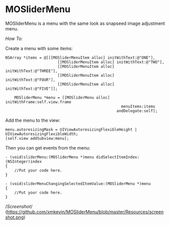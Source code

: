MOSliderMenu
============

MOSliderMenu is a menu with the same look as snapseed image adjustment menu.

*How To:*

Create a menu with some items:

```
NSArray *items = @[[[MOSliderMenuItem alloc] initWithText:@"ONE"],
                       [[MOSliderMenuItem alloc] initWithText:@"TWO"],
                       [[MOSliderMenuItem alloc] initWithText:@"THREE"],
                       [[MOSliderMenuItem alloc] initWithText:@"FOUR"],
                       [[MOSliderMenuItem alloc] initWithText:@"FIVE"]];
    
    MOSliderMenu *menu = [[MOSliderMenu alloc] initWithFrame:self.view.frame
                                                   menuItems:items
                                                 andDelegate:self];
```

Add the menu to the view:

```
menu.autoresizingMask = UIViewAutoresizingFlexibleHeight | UIViewAutoresizingFlexibleWidth;
[self.view addSubview:menu];
```

Then you can get events from the menu:

```
- (void)sliderMenu:(MOSliderMenu *)menu didSelectItemIndex:(NSInteger)index
{
    //Put your code here.
}

- (void)sliderMenuChangingSelectedItemValue:(MOSliderMenu *)menu
{
    //Put your code here.
}
```

/*Screenshot*/
(https://github.com/xmkevin/MOSliderMenu/blob/master/Resources/screenshot.png)

